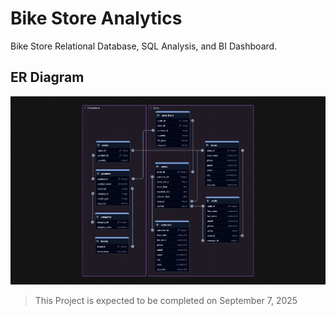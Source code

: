 # Bike Store Analytics
Bike Store Relational Database, SQL Analysis, and BI Dashboard.

## ER Diagram
![ER Diagram](./images/ER_Diagram.jpg "Schemas ER Diagram")

> This Project is expected to be completed on September 7, 2025
